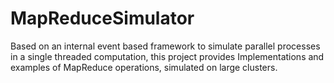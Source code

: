 # MapReduceSimulator
Based on an internal event based framework to simulate parallel processes in a single threaded computation, this project provides Implementations and examples of MapReduce operations, simulated on large clusters.
